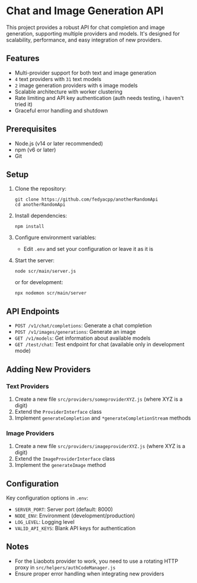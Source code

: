 # Chat and Image Generation API

This project provides a robust API for chat completion and image generation, supporting multiple providers and models. It's designed for scalability, performance, and easy integration of new providers.

## Features

- Multi-provider support for both text and image generation
- `4` text providers with `31` text models
- `2` image generation providers with `6` image models
- Scalable architecture with worker clustering
- Rate limiting and API key authentication (auth needs testing, i haven't tried it)
- Graceful error handling and shutdown

## Prerequisites

- Node.js (v14 or later recommended)
- npm (v6 or later)
- Git

## Setup

1. Clone the repository:
   ```
   git clone https://github.com/fedyacpp/anotherRandomApi
   cd anotherRandomApi
   ```

2. Install dependencies:
   ```
   npm install
   ```

3. Configure environment variables:
   - Edit `.env` and set your configuration or leave it as it is

5. Start the server:
   ```
   node scr/main/server.js
   ```
   or for development:
   ```
   npx nodemon scr/main/server
   ```

## API Endpoints

- `POST /v1/chat/completions`: Generate a chat completion
- `POST /v1/images/generations`: Generate an image
- `GET /v1/models`: Get information about available models
- `GET /test/chat`: Test endpoint for chat (available only in development mode)

## Adding New Providers

### Text Providers

1. Create a new file `src/providers/someproviderXYZ.js` (where XYZ is a digit)
2. Extend the `ProviderInterface` class
3. Implement `generateCompletion` and `*generateCompletionStream` methods

### Image Providers

1. Create a new file `src/providers/imageproviderXYZ.js` (where XYZ is a digit)
2. Extend the `ImageProviderInterface` class
3. Implement the `generateImage` method

## Configuration

Key configuration options in `.env`:

- `SERVER_PORT`: Server port (default: 8000)
- `NODE_ENV`: Environment (development/production)
- `LOG_LEVEL`: Logging level
- `VALID_API_KEYS`: Blank API keys for authentication

## Notes

- For the Liaobots provider to work, you need to use a rotating HTTP proxy in `src/helpers/authCodeManager.js`
- Ensure proper error handling when integrating new providers
